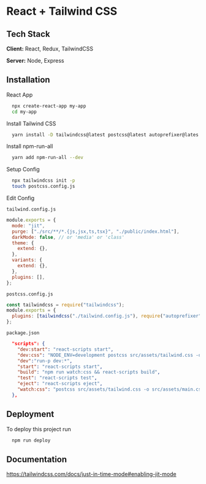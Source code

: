# React + Tailwind CSS

## Tech Stack

**Client:** React, Redux, TailwindCSS

**Server:** Node, Express

## Installation

React App

```bash
  npx create-react-app my-app
  cd my-app
```

Install Tailwind CSS

```bash
  yarn install -D tailwindcss@latest postcss@latest autoprefixer@lates
```

Install npm-run-all

```bash
  yarn add npm-run-all --dev
```

Setup Config

```bash
  npx tailwindcss init -p
  touch postcss.config.js
```

Edit Config

`tailwind.config.js`

```javascript
module.exports = {
  mode: "jit",
  purge: ["./src/**/*.{js,jsx,ts,tsx}", "./public/index.html"],
  darkMode: false, // or 'media' or 'class'
  theme: {
    extend: {},
  },
  variants: {
    extend: {},
  },
  plugins: [],
};
```

`postcss.config.js`

```javascript
const tailwindcss = require("tailwindcss");
module.exports = {
  plugins: [tailwindcss("./tailwind.config.js"), require("autoprefixer")],
};
```

`package.json`

```json
  "scripts": {
    "dev:start": "react-scripts start",
    "dev:css": "NODE_ENV=development postcss src/assets/tailwind.css -o src/assets/main.css",
    "dev":"run-p dev:*",
    "start": "react-scripts start",
    "build": "npm run watch:css && react-scripts build",
    "test": "react-scripts test",
    "eject": "react-scripts eject",
    "watch:css": "postcss src/assets/tailwind.css -o src/assets/main.css"
  },
```

## Deployment

To deploy this project run

```bash
  npm run deploy
```

## Documentation

https://tailwindcss.com/docs/just-in-time-mode#enabling-jit-mode
